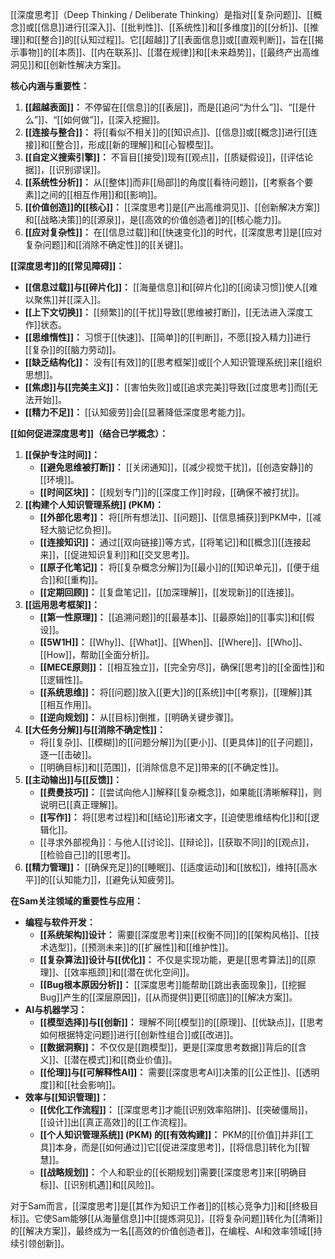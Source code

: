 [[深度思考]]（Deep Thinking / Deliberate Thinking）是指对[[复杂问题]]、[[概念]]或[[信息]]进行[[深入]]、[[批判性]]、[[系统性]]和[[多维度]]的[[分析]]、[[推理]]和[[整合]]的[[认知过程]]。它[[超越]]了[[表面信息]]或[[直观判断]]，旨在[[揭示事物]]的[[本质]]、[[内在联系]]、[[潜在规律]]和[[未来趋势]]，[[最终产出高维洞见]]和[[创新性解决方案]]。

**核心内涵与重要性：**

1.  **[[超越表面]]：** 不停留在[[信息]]的[[表层]]，而是[[追问“为什么”]]、“[[是什么”]]、“[[如何做”]]，[[深入挖掘]]。
2.  **[[连接与整合]]：** 将[[看似不相关]]的[[知识点]]、[[信息]]或[[概念]]进行[[连接]]和[[整合]]，形成[[新的理解]]和[[心智模型]]。
3.  **[[自定义搜索引擎]]：** 不盲目[[接受]]现有[[观点]]，[[质疑假设]]，[[评估论据]]，[[识别谬误]]。
4.  **[[系统性分析]]：** 从[[整体]]而非[[局部]]的角度[[看待问题]]，[[考察各个要素]]之间的[[相互作用]]和[[影响]]。
5.  **[[价值创造]]的[[核心]]：** [[深度思考]]是[[产出高维洞见]]、[[创新解决方案]]和[[战略决策]]的[[源泉]]，是[[高效的价值创造者]]的[[核心能力]]。
6.  **[[应对复杂性]]：** 在[[信息过载]]和[[快速变化]]的时代，[[深度思考]]是[[应对复杂问题]]和[[消除不确定性]]的[[关键]]。

**[[深度思考]]的[[常见障碍]]：**

*   **[[信息过载]]与[[碎片化]]：** [[海量信息]]和[[碎片化]]的[[阅读习惯]]使人[[难以聚焦]]并[[深入]]。
*   **[[上下文切换]]：** [[频繁]]的[[干扰]]导致[[思维被打断]]，[[无法进入深度工作]]状态。
*   **[[思维惰性]]：** 习惯于[[快速]]、[[简单]]的[[判断]]，不愿[[投入精力]]进行[[复杂]]的[[脑力劳动]]。
*   **[[缺乏结构化]]：** 没有[[有效]]的[[思考框架]]或[[个人知识管理系统]]来[[组织思想]]。
*   **[[焦虑]]与[[完美主义]]：** [[害怕失败]]或[[追求完美]]导致[[过度思考]]而[[无法开始]]。
*   **[[精力不足]]：** [[认知疲劳]]会[[显著降低深度思考能力]]。

**[[如何促进深度思考]]（结合已学概念）：**

1.  **[[保护专注时间]]：**
    *   **[[避免思维被打断]]：** [[关闭通知]]，[[减少视觉干扰]]，[[创造安静]]的[[环境]]。
    *   **[[时间区块]]：** [[规划专门]]的[[深度工作]]时段，[[确保不被打扰]]。
2.  **[[构建个人知识管理系统]] (PKM)：**
    *   **[[外部化思考]]：** 将[[所有想法]]、[[问题]]、[[信息捕获]]到PKM中，[[减轻大脑记忆负担]]。
    *   **[[连接知识]]：** 通过[[双向链接]]等方式，[[将笔记]]和[[概念]][[连接起来]]，[[促进知识复利]]和[[交叉思考]]。
    *   **[[原子化笔记]]：** 将[[复杂概念分解]]为[[最小]]的[[知识单元]]，[[便于组合]]和[[重构]]。
    *   **[[定期回顾]]：** [[复盘笔记]]，[[加深理解]]，[[发现新]]的[[连接]]。
3.  **[[运用思考框架]]：**
    *   **[[第一性原理]]：** [[追溯问题]]的[[最基本]]、[[最原始]]的[[事实]]和[[假设]]。
    *   **[[5W1H]]：** [[Why]]、[[What]]、[[When]]、[[Where]]、[[Who]]、[[How]]，帮助[[全面分析]]。
    *   **[[MECE原则]]：** [[相互独立]]，[[完全穷尽]]，确保[[思考]]的[[全面性]]和[[逻辑性]]。
    *   **[[系统思维]]：** 将[[问题]]放入[[更大]]的[[系统]]中[[考察]]，[[理解]]其[[相互作用]]。
    *   **[[逆向规划]]：** 从[[目标]]倒推，[[明确关键步骤]]。
4.  **[[大任务分解]]与[[消除不确定性]]：**
    *   将[[复杂]]、[[模糊]]的[[问题分解]]为[[更小]]、[[更具体]]的[[子问题]]，逐一[[击破]]。
    *   [[明确目标]]和[[范围]]，[[消除信息不足]]带来的[[不确定性]]。
5.  **[[主动输出]]与[[反馈]]：**
    *   **[[费曼技巧]]：** [[尝试向他人]]解释[[复杂概念]]，如果能[[清晰解释]]，则说明已[[真正理解]]。
    *   **[[写作]]：** 将[[思考过程]]和[[结论]]形诸文字，[[迫使思维结构化]]和[[逻辑化]]。
    *   [[寻求外部视角]]：与他人[[讨论]]、[[辩论]]，[[获取不同]]的[[观点]]，[[检验自己]]的[[思考]]。
6.  **[[精力管理]]：** [[确保充足]]的[[睡眠]]、[[适度运动]]和[[放松]]，维持[[高水平]]的[[认知能力]]，[[避免认知疲劳]]。

**在Sam关注领域的重要性与应用：**

*   **编程与软件开发：**
    *   **[[系统架构]]设计：** 需要[[深度思考]]来[[权衡不同]]的[[架构风格]]、[[技术选型]]，[[预测未来]]的[[扩展性]]和[[维护性]]。
    *   **[[复杂算法]]设计与[[优化]]：** 不仅是实现功能，更是[[思考算法]]的[[原理]]、[[效率瓶颈]]和[[潜在优化空间]]。
    *   **[[Bug根本原因分析]]：** [[深度思考]]能帮助[[跳出表面现象]]，[[挖掘Bug]]产生的[[深层原因]]，[[从而提供]]更[[彻底]]的[[解决方案]]。
*   **AI与机器学习：**
    *   **[[模型选择]]与[[创新]]：** 理解不同[[模型]]的[[原理]]、[[优缺点]]，[[思考如何根据特定问题]]进行[[创新性组合]]或[[改进]]。
    *   **[[数据洞察]]：** 不仅仅是[[跑模型]]，更是[[深度思考数据]]背后的[[含义]]、[[潜在模式]]和[[商业价值]]。
    *   **[[伦理]]与[[可解释性AI]]：** 需要[[深度思考AI]]决策的[[公正性]]、[[透明度]]和[[社会影响]]。
*   **效率与[[知识管理]]：**
    *   **[[优化工作流程]]：** [[深度思考]]才能[[识别效率陷阱]]、[[突破僵局]]，[[设计]]出[[真正高效]]的[[工作流程]]。
    *   **[[个人知识管理系统]] (PKM) 的[[有效构建]]：** PKM的[[价值]]并非[[工具]]本身，而是[[如何通过]]它[[促进深度思考]]，[[将信息]]转化为[[智慧]]。
    *   **[[战略规划]]：** 个人和职业的[[长期规划]]需要[[深度思考]]来[[明确目标]]、[[识别机遇]]和[[风险]]。

对于Sam而言，[[深度思考]]是[[其作为知识工作者]]的[[核心竞争力]]和[[终极目标]]。它使Sam能够[[从海量信息]]中[[提炼洞见]]，[[将复杂问题]]转化为[[清晰]]的[[解决方案]]，最终成为一名[[高效的价值创造者]]，在编程、AI和效率领域[[持续引领创新]]。